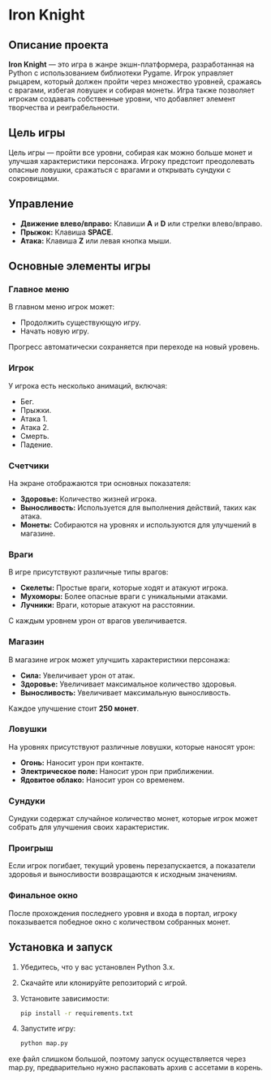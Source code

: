 # Iron Knight

## Описание проекта
**Iron Knight** — это игра в жанре экшн-платформера, разработанная на Python с использованием библиотеки Pygame. Игрок управляет рыцарем, который должен пройти через множество уровней, сражаясь с врагами, избегая ловушек и собирая монеты. Игра также позволяет игрокам создавать собственные уровни, что добавляет элемент творчества и реиграбельности.

## Цель игры
Цель игры — пройти все уровни, собирая как можно больше монет и улучшая характеристики персонажа. Игроку предстоит преодолевать опасные ловушки, сражаться с врагами и открывать сундуки с сокровищами.

## Управление
- **Движение влево/вправо:** Клавиши **A** и **D** или стрелки влево/вправо.
- **Прыжок:** Клавиша **SPACE**.
- **Атака:** Клавиша **Z** или левая кнопка мыши.

## Основные элементы игры

### Главное меню
В главном меню игрок может:
- Продолжить существующую игру.
- Начать новую игру.

Прогресс автоматически сохраняется при переходе на новый уровень.

### Игрок
У игрока есть несколько анимаций, включая:
- Бег.
- Прыжки.
- Атака 1.
- Атака 2.
- Смерть.
- Падение.

### Счетчики
На экране отображаются три основных показателя:
- **Здоровье:** Количество жизней игрока.
- **Выносливость:** Используется для выполнения действий, таких как атака.
- **Монеты:** Собираются на уровнях и используются для улучшений в магазине.

### Враги
В игре присутствуют различные типы врагов:
- **Скелеты:** Простые враги, которые ходят и атакуют игрока.
- **Мухоморы:** Более опасные враги с уникальными атаками.
- **Лучники:** Враги, которые атакуют на расстоянии.

С каждым уровнем урон от врагов увеличивается.

### Магазин
В магазине игрок может улучшить характеристики персонажа:
- **Сила:** Увеличивает урон от атак.
- **Здоровье:** Увеличивает максимальное количество здоровья.
- **Выносливость:** Увеличивает максимальную выносливость.

Каждое улучшение стоит **250 монет**.

### Ловушки
На уровнях присутствуют различные ловушки, которые наносят урон:
- **Огонь:** Наносит урон при контакте.
- **Электрическое поле:** Наносит урон при приближении.
- **Ядовитое облако:** Наносит урон со временем.

### Сундуки
Сундуки содержат случайное количество монет, которые игрок может собрать для улучшения своих характеристик.

### Проигрыш
Если игрок погибает, текущий уровень перезапускается, а показатели здоровья и выносливости возвращаются к исходным значениям.

### Финальное окно
После прохождения последнего уровня и входа в портал, игроку показывается победное окно с количеством собранных монет.

## Установка и запуск
1. Убедитесь, что у вас установлен Python 3.x.
2. Скачайте или клонируйте репозиторий с игрой.
3. Установите зависимости:
   ```bash
   pip install -r requirements.txt
   ```

4. Запустите игру:
   ```bash
   python map.py
   ```
exe файл слишком большой, поэтому запуск осуществляется через map.py, предварительно нужно распаковать архив с ассетами в корень.